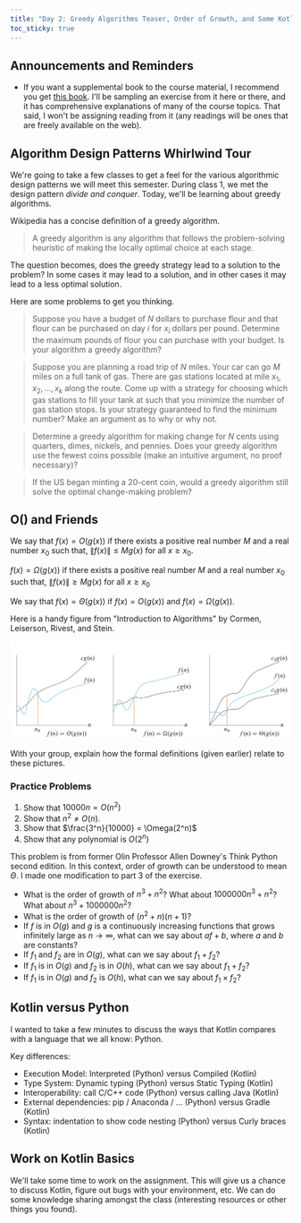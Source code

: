 ```yaml
---
title: "Day 2: Greedy Algorithms Teaser, Order of Growth, and Some Kotlin"
toc_sticky: true
---
```


## Announcements and Reminders

* If you want a supplemental book to the course material, I recommend you get [this book](https://mitpress.mit.edu/9780262046305/introduction-to-algorithms/).  I'll be sampling an exercise from it here or there, and it has comprehensive explanations of many of the course topics.  That said, I won't be assigning reading from it (any readings will be ones that are freely available on the web).

## Algorithm Design Patterns Whirlwind Tour

We're going to take a few classes to get a feel for the various algorithmic design patterns we will meet this semester.  During class 1, we met the design pattern *divide and conquer*.  Today, we'll be learning about greedy algorithms.

Wikipedia has a concise definition of a greedy algorithm.

> A greedy algorithm is any algorithm that follows the problem-solving heuristic of making the locally optimal choice at each stage.

The question becomes, does the greedy strategy lead to a solution to the problem?  In some cases it may lead to a solution, and in other cases it may lead to a less optimal solution.

Here are some problems to get you thinking.

> Suppose you have a budget of $N$ dollars to purchase flour and that flour can be purchased on day $i$ for $x_i$ dollars per pound.  Determine the maximum pounds of flour you can purchase with your budget.  Is your algorithm a greedy algorithm?

> Suppose you are planning a road trip of $N$ miles.  Your car can go $M$ miles on a full tank of gas.  There are gas stations located at mile $x_1, x_2, \ldots, x_k$ along the route.  Come up with a strategy for choosing which gas stations to fill your tank at such that you minimize the number of gas station stops.  Is your strategy guaranteed to find the minimum number?  Make an argument as to why or why not.

> Determine a greedy algorithm for making change for $N$ cents using quarters, dimes, nickels, and pennies.  Does your greedy algorithm use the fewest coins possible (make an intuitive argument, no proof necessary)?
 
> If the US began minting a 20-cent coin, would a greedy algorithm still solve the optimal change-making problem?

## O() and Friends

We say that $f(x) = O(g(x))$ if there exists a positive real number $M$ and a real number $x_0$ such that, $\|f(x)\| \leq M g(x)~\mbox{for all}~x\geq x_0$.


$f(x) = \Omega(g(x))$ if there exists a positive real number $M$ and a real number $x_0$ such that, $\|f(x)\|\geq M g(x)~\mbox{for all}~x \geq x_0$

We say that $f(x) = \Theta(g(x))$ if $f(x) = O(g(x))$ and $f(x) = \Omega(g(x))$.

Here is a handy figure from "Introduction to Algorithms" by Cormen, Leiserson, Rivest, and Stein.

![This figure shows a grahical depiction of O(g(n)) (left), Omega(g(n)) (center), and Theta(g(n)) (right)](../images/bigoandfriends.png)

With your group, explain how the formal definitions (given earlier) relate to these pictures.

### Practice Problems

1. Show that $10000 n = O(n^2)$
2. Show that $n^2 \neq O(n)$.
3. Show that $\frac{3^n}{10000} = \Omega(2^n)$
4. Show that any polynomial is $O(2^n)$

This problem is from former Olin Professor Allen Downey's Think Python second edition.   In this context, order of growth can be understood to mean $\Theta$.  I made one modification to part 3 of the exercise.

* What is the order of growth of $n^3 + n^2$? What about $1000000 n^3 + n^2$? What about $n^3 + 1000000 n^2$?
* What is the order of growth of $(n^2 + n)(n + 1)$?
* If $f$ is in $O(g)$ and $g$ is a continuously increasing functions that grows infinitely large as $n \rightarrow \infty$, what can we say about $af+b$, where $a$ and $b$ are constants?
* If $f_1$ and $f_2$ are in $O(g)$, what can we say about $f_1 + f_2$?
* If $f_1$ is in $O(g)$ and $f_2$ is in $O(h)$, what can we say about $f_1 + f_2$?
* If $f_1$ is in $O(g)$ and $f_2$ is $O(h)$, what can we say about $f_1 \times f_2$?

## Kotlin versus Python

I wanted to take a few minutes to discuss the ways that Kotlin compares with a language that we all know: Python.

Key differences:
* Execution Model: Interpreted (Python) versus Compiled (Kotlin)
* Type System: Dynamic typing (Python) versus Static Typing (Kotlin)
* Interoperability: call C/C++ code (Python) versus calling Java (Kotlin)
* External dependencies: pip / Anaconda / ... (Python) versus Gradle (Kotlin)
* Syntax: indentation to show code nesting (Python) versus Curly braces (Kotlin)

## Work on Kotlin Basics

We'll take some time to work on the assignment.  This will give us a chance to discuss Kotlin, figure out bugs with your environment, etc.  We can do some knowledge sharing amongst the class (interesting resources or other things you found).
